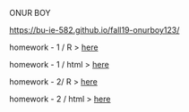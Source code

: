 ONUR BOY

https://bu-ie-582.github.io/fall19-onurboy123/


homework - 1 / R > [here](homework.ipynb)


homework - 1 / html > [here](hw1.html)



homework - 2/ R > [here](hw2.ipynb)

homework - 2 / html > [here](hw2.html)
